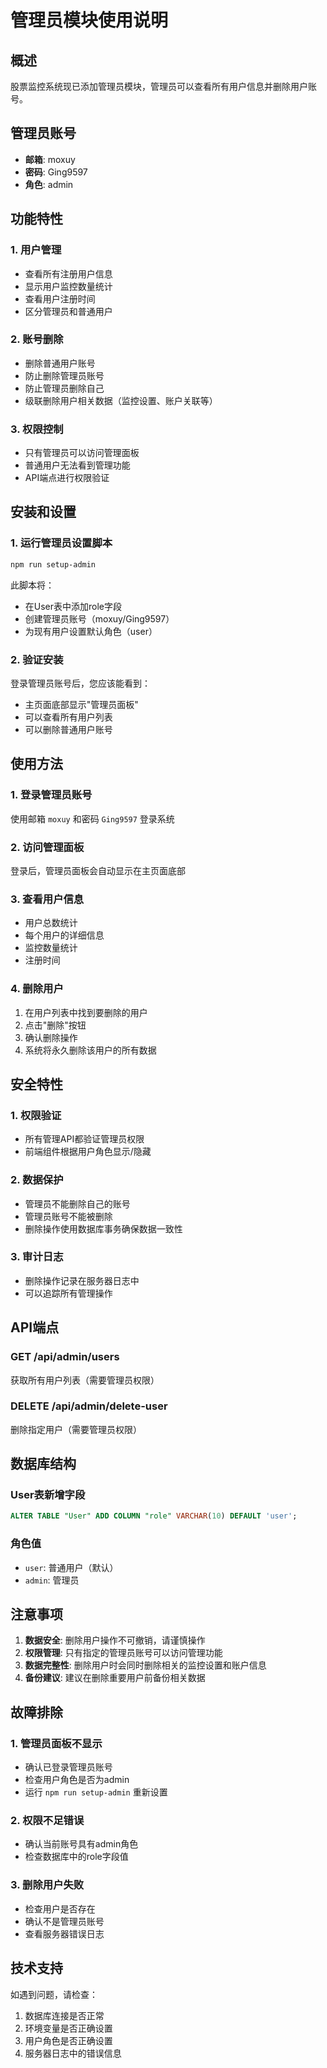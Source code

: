 # 管理员模块使用说明

## 概述

股票监控系统现已添加管理员模块，管理员可以查看所有用户信息并删除用户账号。

## 管理员账号

- **邮箱**: moxuy
- **密码**: Ging9597
- **角色**: admin

## 功能特性

### 1. 用户管理
- 查看所有注册用户信息
- 显示用户监控数量统计
- 查看用户注册时间
- 区分管理员和普通用户

### 2. 账号删除
- 删除普通用户账号
- 防止删除管理员账号
- 防止管理员删除自己
- 级联删除用户相关数据（监控设置、账户关联等）

### 3. 权限控制
- 只有管理员可以访问管理面板
- 普通用户无法看到管理功能
- API端点进行权限验证

## 安装和设置

### 1. 运行管理员设置脚本

```bash
npm run setup-admin
```

此脚本将：
- 在User表中添加role字段
- 创建管理员账号（moxuy/Ging9597）
- 为现有用户设置默认角色（user）

### 2. 验证安装

登录管理员账号后，您应该能看到：
- 主页面底部显示"管理员面板"
- 可以查看所有用户列表
- 可以删除普通用户账号

## 使用方法

### 1. 登录管理员账号
使用邮箱 `moxuy` 和密码 `Ging9597` 登录系统

### 2. 访问管理面板
登录后，管理员面板会自动显示在主页面底部

### 3. 查看用户信息
- 用户总数统计
- 每个用户的详细信息
- 监控数量统计
- 注册时间

### 4. 删除用户
1. 在用户列表中找到要删除的用户
2. 点击"删除"按钮
3. 确认删除操作
4. 系统将永久删除该用户的所有数据

## 安全特性

### 1. 权限验证
- 所有管理API都验证管理员权限
- 前端组件根据用户角色显示/隐藏

### 2. 数据保护
- 管理员不能删除自己的账号
- 管理员账号不能被删除
- 删除操作使用数据库事务确保数据一致性

### 3. 审计日志
- 删除操作记录在服务器日志中
- 可以追踪所有管理操作

## API端点

### GET /api/admin/users
获取所有用户列表（需要管理员权限）

### DELETE /api/admin/delete-user
删除指定用户（需要管理员权限）

## 数据库结构

### User表新增字段
```sql
ALTER TABLE "User" ADD COLUMN "role" VARCHAR(10) DEFAULT 'user';
```

### 角色值
- `user`: 普通用户（默认）
- `admin`: 管理员

## 注意事项

1. **数据安全**: 删除用户操作不可撤销，请谨慎操作
2. **权限管理**: 只有指定的管理员账号可以访问管理功能
3. **数据完整性**: 删除用户时会同时删除相关的监控设置和账户信息
4. **备份建议**: 建议在删除重要用户前备份相关数据

## 故障排除

### 1. 管理员面板不显示
- 确认已登录管理员账号
- 检查用户角色是否为admin
- 运行 `npm run setup-admin` 重新设置

### 2. 权限不足错误
- 确认当前账号具有admin角色
- 检查数据库中的role字段值

### 3. 删除用户失败
- 检查用户是否存在
- 确认不是管理员账号
- 查看服务器错误日志

## 技术支持

如遇到问题，请检查：
1. 数据库连接是否正常
2. 环境变量是否正确设置
3. 用户角色是否正确设置
4. 服务器日志中的错误信息
